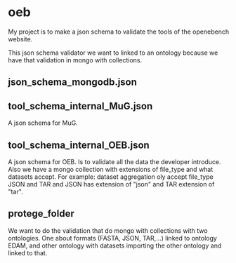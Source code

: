 # oeb

My project is to make a json schema to validate the tools of the openebench website.

This json schema validator we want to linked to an ontology because we have that validation in mongo with collections.

## json_schema_mongodb.json

## tool_schema_internal_MuG.json
A json schema for MuG.

## tool_schema_internal_OEB.json
A json schema for OEB. Is to validate all the data the developer introduce. Also we have a mongo collection with extensions of file_type and what datasets accept. For example: dataset aggregation oly accept file_type JSON and TAR and JSON has extension of "json" and TAR extension of "tar".

## protege_folder
We want to do the validation that do mongo with collections with two ontologies. One about formats (FASTA, JSON, TAR,...) linked to ontology EDAM, and other ontology with datasets importing the other ontology and linked to that. 
